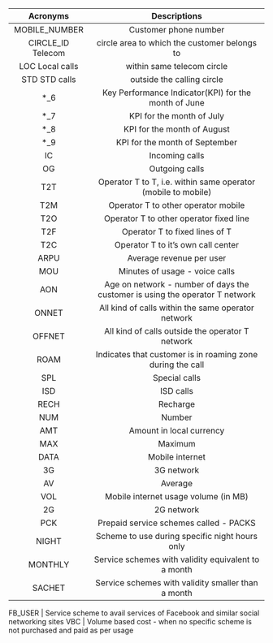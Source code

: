 Acronyms | Descriptions
:--: | :--:
MOBILE_NUMBER |	Customer phone number
CIRCLE_ID	Telecom | circle area to which the customer belongs to
LOC	Local calls | within same telecom circle
STD	STD calls | outside the calling circle
*_6   | 	Key Performance Indicator(KPI) for the month of June
*_7   | 	KPI for the month of July
*_8   | 	KPI for the month of August
*_9   | 	KPI for the month of September
IC |	Incoming calls
OG |	Outgoing calls
T2T |	Operator T to T, i.e. within same operator (mobile to mobile)
T2M | Operator T to other operator mobile
T2O | Operator T to other operator fixed line
T2F  |   	Operator T to fixed lines of T
T2C  | 	Operator T to it’s own call center
ARPU  |  	Average revenue per user
MOU  |  	Minutes of usage - voice calls
AON  | 	Age on network - number of days the customer is using the operator T network
ONNET  | 	All kind of calls within the same operator network
OFFNET  |  	All kind of calls outside the operator T network
ROAM |	Indicates that customer is in roaming zone during the call
SPL  |	Special calls
ISD  |  	ISD calls
RECH  |  	Recharge
NUM  |  	Number
AMT  |  	Amount in local currency
MAX  |  	Maximum
DATA  |  	Mobile internet
3G   | 	3G network
AV   | 	Average
VOL  |  	Mobile internet usage volume (in MB)
2G   | 	2G network
PCK   | 	Prepaid service schemes called - PACKS
NIGHT  |  	Scheme to use during specific night hours only
MONTHLY  |  	Service schemes with validity equivalent to a month
SACHET  | 	Service schemes with validity smaller than a month

FB_USER |	Service scheme to avail services of Facebook and similar social networking sites
VBC  |  	Volume based cost - when no specific scheme is not purchased and paid as per usage
